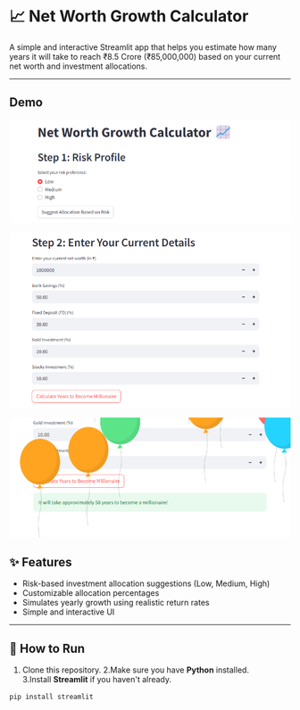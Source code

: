 # 📈 Net Worth Growth Calculator

A simple and interactive Streamlit app that helps you estimate how many years it will take to reach ₹8.5 Crore (₹85,000,000) based on your current net worth and investment allocations.

---
## Demo
![Welcome Screen](first.png)

![Input Section](second.png)

![Result Display](third.png)

## ✨ Features
- Risk-based investment allocation suggestions (Low, Medium, High)
- Customizable allocation percentages
- Simulates yearly growth using realistic return rates
- Simple and interactive UI

---

## 🚀 How to Run

1. Clone this repository.
2.Make sure you have **Python** installed.  
3.Install **Streamlit** if you haven't already.

```bash
pip install streamlit
  

